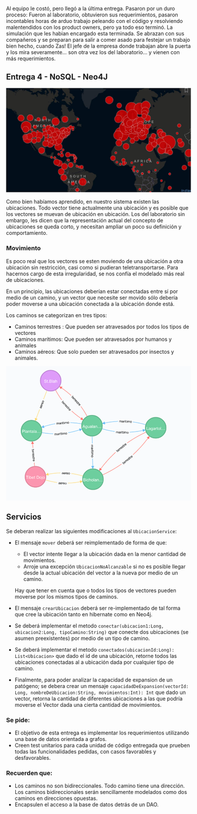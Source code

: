 Al equipo le costó, pero llegó a la última entrega. Pasaron por un duro proceso: Fueron al laboratorio, obtuvieron sus requerimientos, pasaron incontables horas de arduo trabajo peleando con el código y resolviendo malentendidos con los product owners, pero ya todo eso terminó. La simulación que les habian encargado esta terminada.
Se abrazan con sus compañeros y se preparan para salir a comer asado para festejar un trabajo bien hecho,  cuando Zas! El jefe de la empresa donde trabajan abre la puerta y los mira severamente… son otra vez los del laboratorio... y vienen con más requerimientos.


## Entrega 4 - NoSQL - Neo4J

<p align="center">
  <img src="mapa.png" />
</p>


Como bien habíamos aprendido, en nuestro sistema existen las ubicaciones. Todo vector tiene actualmente una ubicación y es posible que los vectores se muevan de ubicación en ubicación.
Los del laboratorio sin embargo, les dicen que la representación actual del concepto de ubicaciones se queda corto, y necesitan ampliar un poco su definición y comportamiento.

### Movimiento

Es poco real que los vectores se esten moviendo de una ubicación a otra ubicación sin restricción, casi como si pudieran teletransportarse.  Para hacernos cargo de esta irregularidad, se nos confía el modelado más real de ubicaciones.

En un principio, las ubicaciones deberían estar conectadas entre sí por medio de un camino, y un vector que necesite ser movido sólo debería poder moverse a una ubicación conectada a la ubicación donde está.

Los caminos se categorizan en tres tipos:

- Caminos terrestres : Que pueden ser atravesados por todos los tipos de vectores
- Caminos marítimos: Que pueden ser atravesados por humanos y animales
- Caminos aéreos: Que solo pueden ser atravesados por insectos y animales.

<p align="center">
  <img src="grafo.png" />
</p>

## Servicios

Se deberan realizar las siguientes modificaciones al `UbicacionService`:

- El mensaje `mover`  deberá ser reimplementado de forma de que:
  - El vector intente llegar a la ubicación dada en la menor cantidad de movimientos.
  - Arroje una excepción `UbicacionNoAlcanzable` si no es posible llegar desde la actual ubicación del vector a la nueva por medio de un camino. 
    
  Hay que tener en cuenta que o todos los tipos de vectores pueden moverse por los mismos tipos de caminos.

- El mensaje `crearUbicacion` deberá ser re-implementado de tal forma que cree la ubicación tanto en hibernate como en Neo4j.

- Se deberá implementar el metodo `conectar(ubicacion1:Long, ubicacion2:Long, tipoCamino:String)` que conecte dos ubicaciones (se asumen preexistentes) por medio de un tipo de camino.

- Se deberá implementar el metodo `conectados(ubicacionId:Long): List<Ubicacion>` que dado el id de una ubicación, retorne todos las ubicaciones conectadas al a ubicación dada por cualquier tipo de camino.

- Finalmente, para poder analizar la capacidad de expansion de un patógeno; se debera crear un mensaje `capacidadDeExpansion(vectorId: Long, nombreDeUbicacion:String, movimientos:Int): Int` que dado un vector, retorna la cantidad de diferentes ubicaciones a las que podría moverse el Vector dada una cierta cantidad de movimientos.


### Se pide:
- El objetivo de esta entrega es implementar los requerimientos utilizando una base de datos orientada a grafos.
- Creen test unitarios para cada unidad de código entregada que prueben todas las funcionalidades pedidas, con casos favorables y desfavorables.


### Recuerden que:
- Los caminos no son bidireccionales. Todo camino tiene una dirección. Los caminos bidireccionales serán sencillamente modelados como dos caminos en direcciones opuestas.
- Encapsulen el acceso a la base de datos detrás de un DAO.
